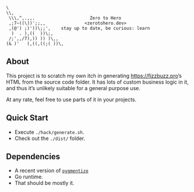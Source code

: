 ```text
\
\\,
 \\\,^,.,,.                     Zero to Hero
 ,;7~((\))';;,,               <zerotohero.dev>
 ,(@') ;)'))\;;',    stay up to date, be curious: learn
  )  . ),((  ))\;,
 /;',,/7),)) )) )\,,
(& )'   (,((,((;( ))\,

```

## About

This project is to scratch my own itch in generating <https://fizzbuzz.pro>’s
HTML from the source code folder. It has lots of custom business logic in it,
and thus it’s unlikely suitable for a general purpose use. 

At any rate, feel free to use parts of it in your projects.

## Quick Start

* Execute `./hack/generate.sh`.
* Check out the `./dist/` folder.

## Dependencies

* A recent version of [`pygmentize`](https://pygments.org/docs/cmdline/)
* Go runtime.
* That should be mostly it.
